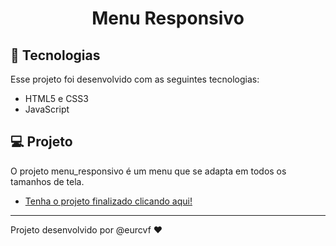<h1 align="center"> Menu Responsivo </h1>

## 🚀 Tecnologias

Esse projeto foi desenvolvido com as seguintes tecnologias:

- HTML5 e CSS3
- JavaScript

## 💻 Projeto

O projeto menu_responsivo é um menu que se adapta em todos os tamanhos de tela.

- [Tenha o projeto finalizado clicando aqui! ](https://github.com/eurcvf/menu_responsivo)

---

Projeto desenvolvido por @eurcvf ♥
